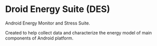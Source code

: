 # Droid Energy Suite (DES)

Android Energy Monitor and Stress Suite.

Created to help collect data and characterize the energy model of main
components of Android platform.
